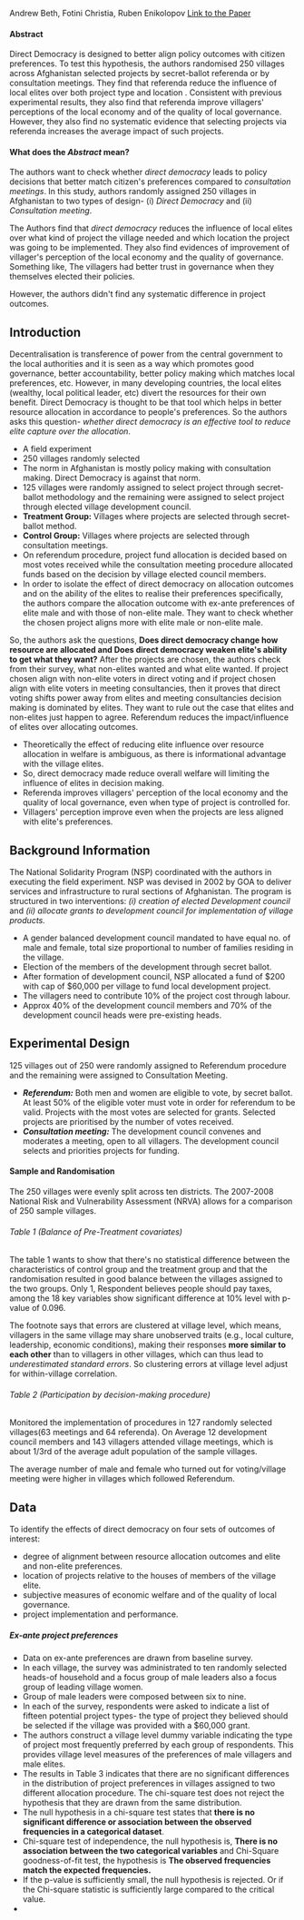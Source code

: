Andrew Beth, Fotini Christia, Ruben Enikolopov [Link to the Paper](https://www.sciencedirect.com/science/article/pii/S0304387816300797)

#### Abstract 

Direct Democracy is designed to better align policy outcomes with citizen preferences. To test this hypothesis, the authors randomised 250 villages across Afghanistan selected projects by secret-ballot referenda or by consultation meetings. They find that referenda reduce the influence of local elites over both project type and location . Consistent with previous experimental results, they also find that referenda improve villagers' perceptions of the local economy and of the quality of local governance. However, they also find no systematic evidence that selecting projects via referenda increases the average impact of such projects.

#### What does the *Abstract* mean?

The authors want to check whether *direct democracy* leads to policy decisions that better match citizen's preferences compared to *consultation meetings*. In this study, authors randomly assigned 250 villages in Afghanistan to two types of design- (i) *Direct Democracy* and (ii) *Consultation meeting*.

The Authors find that *direct  democracy* reduces the influence of local elites over what kind of project the village needed and which location the project was going to be implemented. They also find evidences of improvement of villager's perception of the local economy and the quality of governance. Something like, The villagers had better trust in governance when they themselves elected their policies.

However, the authors didn't find any systematic difference in project outcomes.

## Introduction

Decentralisation is transference of power from the central government to the local authorities and it is seen as a way which promotes good governance, better accountability, better policy making which matches local preferences, etc. However, in many developing countries, the local elites (wealthy, local political leader, etc) divert the resources for their own benefit. Direct Democracy is thought to be that tool which helps in better resource allocation in accordance to people's preferences. So the authors asks this question- *whether direct democracy is an effective tool to reduce elite capture over the allocation*.

- A field experiment
- 250 villages randomly selected
- The norm in Afghanistan is mostly policy making with consultation making. Direct Democracy is against that norm.
- 125 villages were randomly assigned to select project through secret-ballot methodology and the remaining were assigned to select project through elected village development council.
- **Treatment Group:** Villages where projects are selected through secret-ballot method.
- **Control Group:** Villages where projects are selected through consultation meetings. 
- On referendum procedure, project fund allocation is decided based on most votes received while the consultation meeting procedure allocated funds based on the decision by village elected council members. 
- In order to isolate the effect of direct democracy on allocation outcomes and on the ability of the elites to realise their preferences specifically, the authors compare the allocation outcome with ex-ante preferences of elite male and with those of non-elite male. They want to check whether the chosen project aligns more with elite male or non-elite male. 

So, the authors ask the questions, **Does direct democracy change how resource are allocated and Does direct democracy weaken elite's ability to get what they want?**
After the projects are chosen, the authors check from their survey, what non-elites wanted and what elite wanted. If project chosen align with non-elite voters in direct voting and if project chosen align with elite voters in meeting consultancies, then it proves that direct voting shifts power away from elites and meeting consultancies decision making is dominated by elites. They want to rule out the case that elites and non-elites just happen to agree. Referendum reduces the impact/influence of elites over allocating outcomes.

- Theoretically the effect of reducing elite influence over resource allocation in welfare is ambiguous, as there is informational advantage with the village elites. 
- So, direct democracy made reduce overall welfare will limiting the influence of elites in decision making.
- Referenda improves villagers' perception of the local economy and the quality of local governance, even when type of project is controlled for. 
- Villagers' perception improve even when the projects are less aligned with elite's preferences.

## Background Information

The National Solidarity Program (NSP) coordinated with the authors in executing the field experiment. 
NSP was devised in 2002 by GOA to deliver services and infrastructure to rural sections of Afghanistan. The program is structured in two interventions: *(i) creation of elected Development council*  and *(ii) allocate grants to development council for implementation of village products.*

- A gender balanced development council mandated to have equal no. of male and female, total size proportional to number of families residing in the village. 
- Election of the members of the development through secret ballot.
- After formation of development council, NSP allocated a fund of $200 with cap of $60,000 per village to fund local development project. 
- The villagers need to contribute 10% of the project cost through labour. 
- Approx 40% of the development council members and 70% of the development council heads were pre-existing heads. 


## Experimental Design

125 villages out of 250 were randomly assigned to Referendum procedure and the remaining were assigned to Consultation Meeting. 
- ***Referendum:*** Both men and women are eligible to vote, by secret ballot. At least 50% of the eligible voter must vote in order for referendum to be valid. Projects with the most votes are selected for grants. Selected projects are prioritised by the number of votes received. 
- ***Consultation meeting:*** The development council convenes and moderates a meeting, open to all villagers. The development council selects and priorities projects for funding.

#### Sample and Randomisation

The 250 villages were evenly split across ten districts. The 2007-2008 National Risk and Vulnerability Assessment (NRVA)  allows for a comparison of 250 sample villages.

###### Table 1 (Balance of Pre-Treatment covariates)

The table 1 wants to show that there's no statistical difference between the characteristics of control group and the treatment group and that the randomisation resulted in good balance between the villages assigned to the two groups. 
Only 1, Respondent believes people should pay taxes, among the 18 key variables show significant difference at 10% level with p-value of 0.096. 

The footnote says that errors are clustered at village level, which means, villagers in the same village may share unobserved traits (e.g., local culture, leadership, economic conditions), making their responses **more similar to each other** than to villagers in other villages, which can thus lead to *underestimated standard errors*. So clustering errors at village level adjust for within-village correlation. 

###### Table 2 (Participation by decision-making procedure)

Monitored the implementation of procedures in 127 randomly selected villages(63 meetings and 64 referenda). On Average 12 development council members and 143 villagers attended village meetings, which is about 1/3rd of the average adult population of the sample villages. 

The average number of male and female who turned out for  voting/village meeting were higher in villages which followed Referendum. 

## Data

To identify the effects of direct democracy on four sets of outcomes of interest: 
-  degree of alignment between resource allocation outcomes and elite and non-elite preferences. 
-  location of projects relative to the houses of members of the village elite.
- subjective measures of economic welfare and of the quality of local governance. 
- project implementation and performance.

##### Ex-ante project preferences

- Data on ex-ante preferences are drawn from baseline survey. 
- In each village, the survey was administrated to ten randomly selected heads-of household and a focus group of male leaders also a focus group of leading village women. 
- Group of male leaders were composed between six to nine.
- In each of the survey, respondents were asked to indicate a list of fifteen potential project types- the type of project they believed should be selected if the village was provided with a $60,000 grant. 
- The authors construct a village level dummy variable indicating the type of project most frequently preferred by each group of respondents. This provides village level measures of the preferences of male villagers and male elites. 
- The results in Table 3 indicates that there are no significant differences in the distribution of project preferences in villages assigned to two different allocation procedure.  The chi-square test does not reject the hypothesis that they are drawn from the same distribution.
- The null hypothesis in a chi-square test states that **there is no significant difference or association between the observed frequencies in a categorical dataset**.
- Chi-square test of independence, the null hypothesis is, **There is no association between the two categorical variables** and Chi-Square goodness-of-fit test, the hypothesis is **The observed frequencies match the expected frequencies.**
- If the p-value is sufficiently small, the null hypothesis is rejected. Or if the Chi-square statistic is sufficiently large compared to the critical value. 
- 






